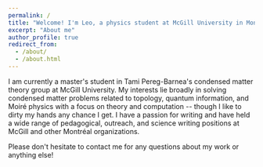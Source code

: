 ```yaml
---
permalink: /
title: "Welcome! I'm Leo, a physics student at McGill University in Montréal."
excerpt: "About me"
author_profile: true
redirect_from: 
  - /about/
  - /about.html
---
```


I am currently a master's student in Tami Pereg-Barnea's condensed matter theory group at McGill University. My interests lie broadly in solving condensed matter problems related to topology, quantum information, and Moiré physics with a focus on theory and computation -- though I like to dirty my hands any chance I get. I have a passion for writing and have held a wide range of pedagogical, outreach, and science writing positions at McGill and other Montréal organizations.

Please don't hesitate to contact me for any questions about my work or anything else!
